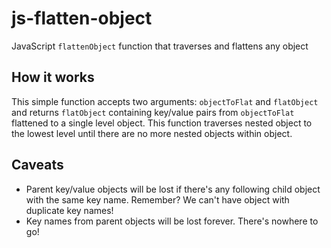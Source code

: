 # js-flatten-object
JavaScript `flattenObject` function that traverses and flattens any object 

## How it works
This simple function accepts two arguments: `objectToFlat` and `flatObject` and returns `flatObject` containing key/value pairs from `objectToFlat` flattened to a single level object. This function traverses nested object to the lowest level until there are no more nested objects within object.

## Caveats
* Parent key/value objects will be lost if there's any following child object with the same key name. Remember? We can't have object with duplicate key names!
* Key names from parent objects will be lost forever. There's nowhere to go!
